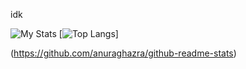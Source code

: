 idk

![My Stats](https://github-readme-stats.vercel.app/api?username=MicroPanda123&theme=github_dark)
[![Top Langs](https://github-readme-stats.vercel.app/api/top-langs/?username=MicroPanda123&theme=github_dark)]

(https://github.com/anuraghazra/github-readme-stats)
